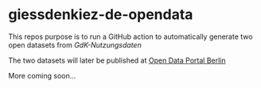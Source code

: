 # giessdenkiez-de-opendata
This repos purpose is to run a GitHub action to automatically generate two open datasets from *GdK-Nutzungsdaten*

The two datasets will later be published at [Open Data Portal Berlin](https://daten.berlin.de/datensaetze)

More coming soon...
